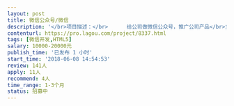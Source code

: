 ```yaml
---                
layout: post       
title: 微信公众号/微信           
description: '</br>项目描述：</br>      给公司做微信公众号，推广公司产品</br>主要功能：</br>      主页、个人认证、邀请、查询产品状态、查询收益</br>人员需求：</br>       精通微信公众号的开发，有成功上线的产品。按甲方需求进行版面UI设计、功能架构设计、和开发。</br>'     
contenturl: https://pro.lagou.com/project/8337.html      
tags: [微信开发,HTML5]            
salary: 10000-20000元          
publish_time: '已发布 1 小时'         
start_time: '2018-06-08 14:54:53'           
review: 141人                   
apply: 11人                   
recommend: 4人                   
time_range: 1-3个月              
status: 招募中                  
---                 
```

